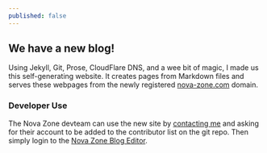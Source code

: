 ```yaml
---
published: false
---
```


## We have a new blog!

Using Jekyll, Git, Prose, CloudFlare DNS, and a wee bit of magic, I made us this self-generating website. It creates pages from Markdown files and serves these webpages from the newly registered [nova-zone.com](http://nova-zone.com) domain.

### Developer Use

The Nova Zone devteam can use the new site by [contacting me](mailto:jamescallumyoung@gmail.com) and asking for their account to be added to the contributor list on the git repo. Then simply login to the [Nova Zone Blog Editor](http://prose.nova-zone.com).




